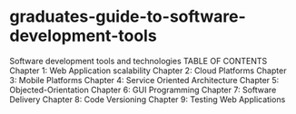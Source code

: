 # graduates-guide-to-software-development-tools
Software development tools and technologies
TABLE OF CONTENTS
Chapter 1: Web Application scalability
Chapter 2: Cloud Platforms
Chapter 3: Mobile Platforms
Chapter 4: Service Oriented Architecture
Chapter 5: Objected-Orientation
Chapter 6: GUI Programming
Chapter 7: Software Delivery
Chapter 8: Code Versioning
Chapter 9: Testing Web Applications
